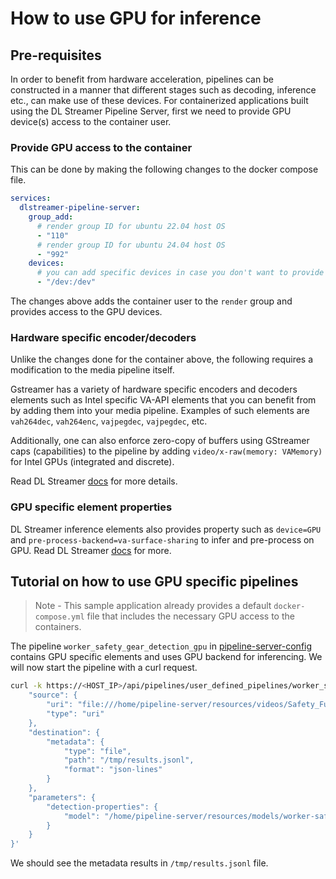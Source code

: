 # How to use GPU for inference

## Pre-requisites
In order to benefit from hardware acceleration, pipelines can be constructed in a manner that different stages such as decoding, inference etc., can make use of these devices.
For containerized applications built using the DL Streamer Pipeline Server, first we need to provide GPU device(s) access to the container user.

### Provide GPU access to the container
This can be done by making the following changes to the docker compose file.

```yaml
services:
  dlstreamer-pipeline-server:
    group_add:
      # render group ID for ubuntu 22.04 host OS
      - "110"
      # render group ID for ubuntu 24.04 host OS
      - "992"
    devices:
      # you can add specific devices in case you don't want to provide access to all like below.
      - "/dev:/dev"
```
The changes above adds the container user to the `render` group and provides access to the GPU devices.

### Hardware specific encoder/decoders
Unlike the changes done for the container above, the following requires a modification to the media pipeline itself.

Gstreamer has a variety of hardware specific encoders and decoders elements such as Intel specific VA-API elements that you can benefit from by adding them into your media pipeline. Examples of such elements are `vah264dec`, `vah264enc`, `vajpegdec`, `vajpegdec`, etc.

Additionally, one can also enforce zero-copy of buffers using GStreamer caps (capabilities) to the pipeline by adding `video/x-raw(memory: VAMemory)` for Intel GPUs (integrated and discrete).

Read DL Streamer [docs](https://dlstreamer.github.io/dev_guide/gpu_device_selection.html) for more details.

### GPU specific element properties
DL Streamer inference elements also provides property such as `device=GPU` and `pre-process-backend=va-surface-sharing` to infer and pre-process on GPU. Read DL Streamer [docs](https://dlstreamer.github.io/dev_guide/model_preparation.html#model-pre-and-post-processing) for more.

## Tutorial on how to use GPU specific pipelines

> Note - This sample application already provides a default `docker-compose.yml` file that includes the necessary GPU access to the containers.

The pipeline `worker_safety_gear_detection_gpu` in [pipeline-server-config](../../configs/pipeline-server-config.json) contains GPU specific elements and uses GPU backend for inferencing. We will now start the pipeline with a curl request.

```sh
curl -k https://<HOST_IP>/api/pipelines/user_defined_pipelines/worker_safety_gear_detection_gpu -X POST -H 'Content-Type: application/json' -d '{
    "source": {
        "uri": "file:///home/pipeline-server/resources/videos/Safety_Full_Hat_and_Vest.avi",
        "type": "uri"
    },
    "destination": {
        "metadata": {
            "type": "file",
            "path": "/tmp/results.jsonl",
            "format": "json-lines"
        }
    },
    "parameters": {
        "detection-properties": {
            "model": "/home/pipeline-server/resources/models/worker-safety-gear-detection/deployment/Detection/model/model.xml"
        }
    }
}'
```

We should see the metadata results in `/tmp/results.jsonl` file.
